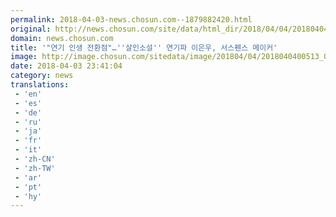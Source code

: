 ```yaml
---
permalink: 2018-04-03-news.chosun.com--1879882420.html
original: http://news.chosun.com/site/data/html_dir/2018/04/04/2018040400529.html
domain: news.chosun.com
title: '"연기 인생 전환점"…''살인소설'' 연기파 이은우, 서스펜스 메이커'
image: http://image.chosun.com/sitedata/image/201804/04/2018040400513_0.jpg
date: 2018-04-03 23:41:04
category: news
translations: 
 - 'en'
 - 'es'
 - 'de'
 - 'ru'
 - 'ja'
 - 'fr'
 - 'it'
 - 'zh-CN'
 - 'zh-TW'
 - 'ar'
 - 'pt'
 - 'hy'
---
```


